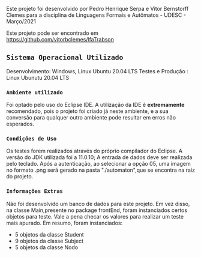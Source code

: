 Este projeto foi desenvolvido por Pedro Henrique Serpa e Vitor Bernstorff Clemes para a disciplina de Linguagens Formais e Autômatos - UDESC - Março/2021

Este projeto pode ser encontrado em https://github.com/vitorbclemes/lfaTrabson

## `Sistema Operacional Utilizado`

Desenvolvimento: Windows, Linux Ubuntu 20.04 LTS
Testes e Produção : Linux Ubunutu 20.04 LTS

### `Ambiente utilizado`

Foi optado pelo uso do Eclipse IDE. A utilização da IDE é **extremamente** recomendado, pois o projeto foi criado já neste ambiente, e a sua conversão para qualquer outro ambiente pode resultar em erros não esperados.

### `Condições de Uso`

Os testes forem realizados através do próprio compilador do Eclipse. A versão do JDK utilizada foi a 11.0.10;
A entrada de dados deve ser realizada pelo teclado.
Após a autenticação, ao selecionar a opção 05, uma imagem no formato .png será gerado na pasta "./automaton",que se encontra na raíz do projeto.

### `Informações Extras`

Não foi desenvolvido um banco de dados para este projeto. Em vez disso, na classe Main,presente no package frontEnd, foram instanciados certos objetos para teste. Vale a pena
checar os valores para realizar um teste mais apurado. Em resumo, foram instanciados:

- 5 objetos da classe Student
- 9 objetos da classe Subject
- 5 objetos da classe Nodo
